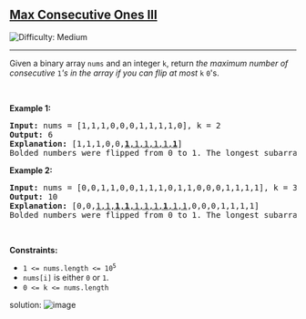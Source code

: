 <h2><a href="https://leetcode.com/problems/max-consecutive-ones-iii">Max Consecutive Ones III</a></h2> <img src='https://img.shields.io/badge/Difficulty-Medium-orange' alt='Difficulty: Medium' /><hr><p>Given a binary array <code>nums</code> and an integer <code>k</code>, return <em>the maximum number of consecutive </em><code>1</code><em>&#39;s in the array if you can flip at most</em> <code>k</code> <code>0</code>&#39;s.</p>

<p>&nbsp;</p>
<p><strong class="example">Example 1:</strong></p>

<pre>
<strong>Input:</strong> nums = [1,1,1,0,0,0,1,1,1,1,0], k = 2
<strong>Output:</strong> 6
<strong>Explanation:</strong> [1,1,1,0,0,<u><strong>1</strong>,1,1,1,1,<strong>1</strong></u>]
Bolded numbers were flipped from 0 to 1. The longest subarray is underlined.</pre>

<p><strong class="example">Example 2:</strong></p>

<pre>
<strong>Input:</strong> nums = [0,0,1,1,0,0,1,1,1,0,1,1,0,0,0,1,1,1,1], k = 3
<strong>Output:</strong> 10
<strong>Explanation:</strong> [0,0,<u>1,1,<strong>1</strong>,<strong>1</strong>,1,1,1,<strong>1</strong>,1,1</u>,0,0,0,1,1,1,1]
Bolded numbers were flipped from 0 to 1. The longest subarray is underlined.
</pre>

<p>&nbsp;</p>
<p><strong>Constraints:</strong></p>

<ul>
	<li><code>1 &lt;= nums.length &lt;= 10<sup>5</sup></code></li>
	<li><code>nums[i]</code> is either <code>0</code> or <code>1</code>.</li>
	<li><code>0 &lt;= k &lt;= nums.length</code></li>
</ul>

solution:
![image](https://github.com/user-attachments/assets/f2a86187-1a32-4f8d-8ec8-00ff7f523495)
